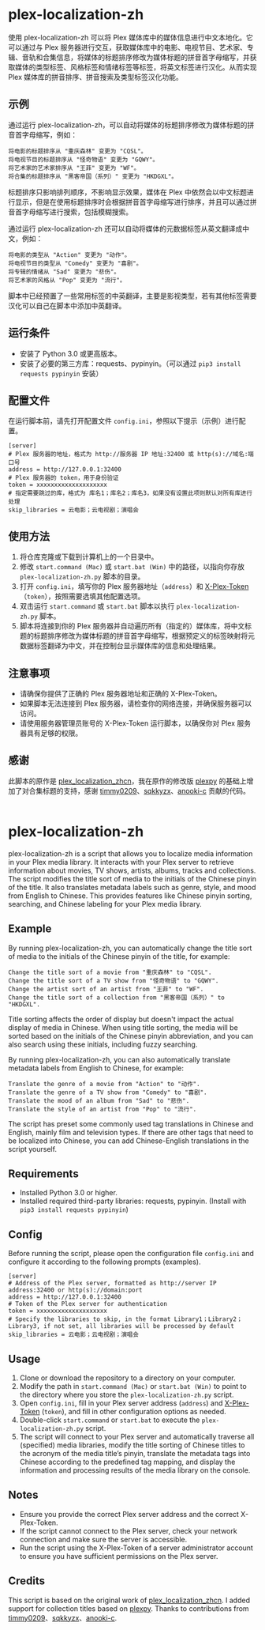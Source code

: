 # plex-localization-zh
使用 plex-localization-zh 可以将 Plex 媒体库中的媒体信息进行中文本地化。它可以通过与 Plex 服务器进行交互，获取媒体库中的电影、电视节目、艺术家、专辑、音轨和合集信息，将媒体的标题排序修改为媒体标题的拼音首字母缩写，并获取媒体的类型标签、风格标签和情绪标签等标签，将英文标签进行汉化。从而实现 Plex 媒体库的拼音排序、拼音搜索及类型标签汉化功能。

## 示例
通过运行 plex-localization-zh，可以自动将媒体的标题排序修改为媒体标题的拼音首字母缩写，例如：
```
将电影的标题排序从 "重庆森林" 变更为 "CQSL"。
将电视节目的标题排序从 "怪奇物语" 变更为 "GQWY"。
将艺术家的艺术家排序从 "王菲" 变更为 "WF"。
将合集的标题排序从 "黑客帝国（系列）" 变更为 "HKDGXL"。
```
标题排序只影响排列顺序，不影响显示效果，媒体在 Plex 中依然会以中文标题进行显示，但是在使用标题排序时会根据拼音首字母缩写进行排序，并且可以通过拼音首字母缩写进行搜索，包括模糊搜索。

通过运行 plex-localization-zh 还可以自动将媒体的元数据标签从英文翻译成中文，例如：
```
将电影的类型从 "Action" 变更为 "动作"。
将电视节目的类型从 "Comedy" 变更为 "喜剧"。
将专辑的情绪从 "Sad" 变更为 "悲伤"。
将艺术家的风格从 "Pop" 变更为 "流行"。
```
脚本中已经预置了一些常用标签的中英翻译，主要是影视类型，若有其他标签需要汉化可以自己在脚本中添加中英翻译。

## 运行条件
- 安装了 Python 3.0 或更高版本。
- 安装了必要的第三方库：requests、pypinyin。（可以通过 `pip3 install requests pypinyin` 安装）

## 配置文件
在运行脚本前，请先打开配置文件 `config.ini`，参照以下提示（示例）进行配置。
```
[server]
# Plex 服务器的地址，格式为 http://服务器 IP 地址:32400 或 http(s)://域名:端口号
address = http://127.0.0.1:32400
# Plex 服务器的 token，用于身份验证
token = xxxxxxxxxxxxxxxxxxxx
# 指定需要跳过的库，格式为 库名1；库名2；库名3，如果没有设置此项则默认对所有库进行处理
skip_libraries = 云电影；云电视剧；演唱会
```

## 使用方法
1. 将仓库克隆或下载到计算机上的一个目录中。
2. 修改 `start.command (Mac)` 或 `start.bat (Win)` 中的路径，以指向你存放 `plex-localization-zh.py` 脚本的目录。
3. 打开 `config.ini`，填写你的 Plex 服务器地址（`address`）和 [X-Plex-Token](https://support.plex.tv/articles/204059436-finding-an-authentication-token-x-plex-token/)（`token`），按照需要选填其他配置选项。
4. 双击运行 `start.command` 或 `start.bat` 脚本以执行 `plex-localization-zh.py` 脚本。
6. 脚本将连接到你的 Plex 服务器并自动遍历所有（指定的）媒体库，将中文标题的标题排序修改为媒体标题的拼音首字母缩写，根据预定义的标签映射将元数据标签翻译为中文，并在控制台显示媒体库的信息和处理结果。

## 注意事项
- 请确保你提供了正确的 Plex 服务器地址和正确的 X-Plex-Token。
- 如果脚本无法连接到 Plex 服务器，请检查你的网络连接，并确保服务器可以访问。
- 请使用服务器管理员账号的 X-Plex-Token 运行脚本，以确保你对 Plex 服务器具有足够的权限。

## 感谢
此脚本的原作是 [plex_localization_zhcn](https://github.com/sqkkyzx/plex_localization_zhcn)，我在原作的修改版 [plexpy](https://github.com/anooki-c/plexpy) 的基础上增加了对合集标题的支持，感谢 [timmy0209](https://github.com/timmy0209)、[sqkkyzx](https://github.com/sqkkyzx)、[anooki-c](https://github.com/anooki-c) 贡献的代码。
<br>
<br>
# plex-localization-zh
plex-localization-zh is a script that allows you to localize media information in your Plex media library. It interacts with your Plex server to retrieve information about movies, TV shows, artists, albums, tracks and collections. The script modifies the title sort of media to the initials of the Chinese pinyin of the title. It also translates metadata labels such as genre, style, and mood from English to Chinese. This provides features like Chinese pinyin sorting, searching, and Chinese labeling for your Plex media library.

## Example
By running plex-localization-zh, you can automatically change the title sort of media to the initials of the Chinese pinyin of the title, for example:
```
Change the title sort of a movie from "重庆森林" to "CQSL".
Change the title sort of a TV show from "怪奇物语" to "GQWY".
Change the artist sort of an artist from "王菲" to "WF".
Change the title sort of a collection from "黑客帝国（系列）" to "HKDGXL".
```
Title sorting affects the order of display but doesn't impact the actual display of media in Chinese. When using title sorting, the media will be sorted based on the initials of the Chinese pinyin abbreviation, and you can also search using these initials, including fuzzy searching.

By running plex-localization-zh, you can also automatically translate metadata labels from English to Chinese, for example:
```
Translate the genre of a movie from "Action" to "动作".
Translate the genre of a TV show from "Comedy" to "喜剧".
Translate the mood of an album from "Sad" to "悲伤".
Translate the style of an artist from "Pop" to "流行".
```
The script has preset some commonly used tag translations in Chinese and English, mainly film and television types. If there are other tags that need to be localized into Chinese, you can add Chinese-English translations in the script yourself.

## Requirements
- Installed Python 3.0 or higher.
- Installed required third-party libraries: requests, pypinyin. (Install with `pip3 install requests pypinyin`)

## Config
Before running the script, please open the configuration file `config.ini` and configure it according to the following prompts (examples).
```
[server]
# Address of the Plex server, formatted as http://server IP address:32400 or http(s)://domain:port
address = http://127.0.0.1:32400
# Token of the Plex server for authentication
token = xxxxxxxxxxxxxxxxxxxx
# Specify the libraries to skip, in the format Library1；Library2；Library3, if not set, all libraries will be processed by default
skip_libraries = 云电影；云电视剧；演唱会
```

## Usage
1. Clone or download the repository to a directory on your computer.
2. Modify the path in `start.command (Mac)` or `start.bat (Win)` to point to the directory where you store the `plex-localization-zh.py` script.
3. Open `config.ini`, fill in your Plex server address (`address`) and [X-Plex-Token](https://support.plex.tv/articles/204059436-finding-an-authentication-token-x-plex-token/) (`token`), and fill in other configuration options as needed.
4. Double-click `start.command` or `start.bat` to execute the `plex-localization-zh.py` script.
6. The script will connect to your Plex server and automatically traverse all (specified) media libraries, modify the title sorting of Chinese titles to the acronym of the media title’s pinyin, translate the metadata tags into Chinese according to the predefined tag mapping, and display the information and processing results of the media library on the console.

## Notes
- Ensure you provide the correct Plex server address and the correct X-Plex-Token.
- If the script cannot connect to the Plex server, check your network connection and make sure the server is accessible.
- Run the script using the X-Plex-Token of a server administrator account to ensure you have sufficient permissions on the Plex server.

## Credits
This script is based on the original work of [plex_localization_zhcn](https://github.com/sqkkyzx/plex_localization_zhcn). I added support for collection titles based on [plexpy](https://github.com/anooki-c/plexpy). Thanks to contributions from [timmy0209](https://github.com/timmy0209)、[sqkkyzx](https://github.com/sqkkyzx)、[anooki-c](https://github.com/anooki-c).
